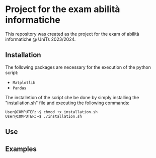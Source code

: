 # Project for the exam abilità informatiche
This repository was created as the project for the exam of abilità informatiche @ UniTs 2023/2024.
## Installation
The following packages are necessary for the execution of the python script:
* `Matplotlib`
* `Pandas`

The installetion of the script che be done by simply installing the "installation.sh" file and executing the following commands:
```Console
User@COMPUTER:~$ chmod +x installation.sh
User@COMPUTER:~$ ./installation.sh
```
## Use 
## Examples
